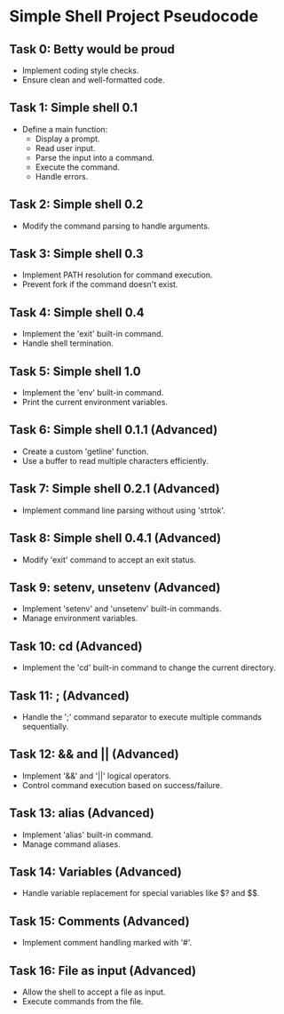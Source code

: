 # Simple Shell Project Pseudocode

## Task 0: Betty would be proud
- Implement coding style checks.
- Ensure clean and well-formatted code.

## Task 1: Simple shell 0.1
- Define a main function:
  - Display a prompt.
  - Read user input.
  - Parse the input into a command.
  - Execute the command.
  - Handle errors.

## Task 2: Simple shell 0.2
- Modify the command parsing to handle arguments.

## Task 3: Simple shell 0.3
- Implement PATH resolution for command execution.
- Prevent fork if the command doesn't exist.

## Task 4: Simple shell 0.4
- Implement the 'exit' built-in command.
- Handle shell termination.

## Task 5: Simple shell 1.0
- Implement the 'env' built-in command.
- Print the current environment variables.

## Task 6: Simple shell 0.1.1 (Advanced)
- Create a custom 'getline' function.
- Use a buffer to read multiple characters efficiently.

## Task 7: Simple shell 0.2.1 (Advanced)
- Implement command line parsing without using 'strtok'.

## Task 8: Simple shell 0.4.1 (Advanced)
- Modify 'exit' command to accept an exit status.

## Task 9: setenv, unsetenv (Advanced)
- Implement 'setenv' and 'unsetenv' built-in commands.
- Manage environment variables.

## Task 10: cd (Advanced)
- Implement the 'cd' built-in command to change the current directory.

## Task 11: ; (Advanced)
- Handle the ';' command separator to execute multiple commands sequentially.

## Task 12: && and || (Advanced)
- Implement '&&' and '||' logical operators.
- Control command execution based on success/failure.

## Task 13: alias (Advanced)
- Implement 'alias' built-in command.
- Manage command aliases.

## Task 14: Variables (Advanced)
- Handle variable replacement for special variables like $? and $$.

## Task 15: Comments (Advanced)
- Implement comment handling marked with '#'.

## Task 16: File as input (Advanced)
- Allow the shell to accept a file as input.
- Execute commands from the file.
